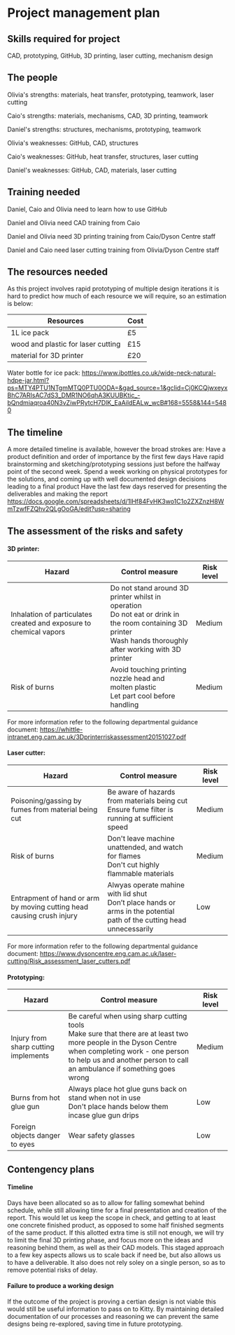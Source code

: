 # Project management plan

## Skills required for project

CAD, prototyping, GitHub, 3D printing, laser cutting, mechanism design


## The people


Olivia's strengths: materials, heat transfer, prototyping, teamwork, laser cutting

Caio's strengths: materials, mechanisms, CAD, 3D printing, teamwork

Daniel's strengths: structures, mechanisms, prototyping, teamwork


Olivia's weaknesses: GitHub, CAD, structures

Caio's weaknesses: GitHub, heat transfer, structures, laser cutting

Daniel's weaknesses: GitHub, CAD, materials, laser cutting

## Training needed

Daniel, Caio and Olivia need to learn how to use GitHub

Daniel and Olivia need CAD training from Caio

Daniel and Olivia need 3D printing training from Caio/Dyson Centre staff

Daniel and Caio need laser cutting training from Olivia/Dyson Centre staff


## The resources needed

As this project involves rapid prototyping of multiple design iterations it is hard to predict how much of each resource we will require, so an estimation is below: 

| Resources     | Cost          |
| ------------- | ------------- |
| 1L ice pack   | £5            |
| wood and plastic for laser cutting  | £15 |
|material for 3D printer |£20|

Water bottle for ice pack: https://www.ibottles.co.uk/wide-neck-natural-hdpe-jar.html?ps=MTY4PTU1NTgmMTQ0PTU0ODA=&gad_source=1&gclid=Cj0KCQjwxeyxBhC7ARIsAC7dS3_DMR1NO6qhA3KUUBKtic_-bQndmiaqroa40N3vZiwPRytcH7DlK_EaAildEALw_wcB#168=5558&144=5480

## The timeline

A more detailed timeline is available, however the broad strokes are:
Have a product definition and order of importance by the first few days
Have rapid brainstorming and sketching/prototyping sessions just before the halfway point of the second week.
Spend a week working on physical prototypes for the solutions, and coming up with well documented design decisions leading to a final product
Have the last few days reserved for presenting the deliverables and making the report
https://docs.google.com/spreadsheets/d/1lHf84FvHK3wo1C1o2ZXZnzH8WmTzwfFZQhv2QLgOoGA/edit?usp=sharing


## The assessment of the risks and safety

#### 3D printer:

| Hazard        | Control measure | Risk level |
| ------------- | --------------  |------------|
| Inhalation of particulates created and exposure to chemical vapors | Do not stand around 3D printer whilst in operation <br>Do not eat or drink in the room containing 3D printer<br>Wash hands thoroughly after working with 3D printer| Medium |
| Risk of burns | Avoid touching printing nozzle head and molten plastic <br>Let part cool before handling  | Medium |

For more information refer to the following departmental guidance document: https://whittle-intranet.eng.cam.ac.uk/3Dprinterriskassessment20151027.pdf


#### Laser cutter:

| Hazard        | Control measure | Risk level |
| ------------- | --------------  |------------|
| Poisoning/gassing by fumes from material being cut | Be aware of hazards from materials being cut <br>Ensure fume filter is running at sufficient speed| Medium |
| Risk of burns | Don't leave machine unattended, and watch for flames <br>Don't cut highly flammable materials | Medium |
|Entrapment of hand or arm by moving cutting head causing crush injury|Alwyas operate mahine with lid shut <br>Don’t place hands or arms in the potential path of the cutting head unnecessarily|Low|

For more information refer to the following departmental guidance document: https://www.dysoncentre.eng.cam.ac.uk/laser-cutting/Risk_assessment_laser_cutters.pdf

#### Prototyping:

| Hazard        | Control measure | Risk level |
| ------------- | --------------  |------------|
| Injury from sharp cutting implements| Be careful when using sharp cutting tools <br>Make sure that there are at least two more people in the Dyson Centre when completing work - one person to help us and another person to call an ambulance if something goes wrong|Medium|
|Burns from hot glue gun| Always place hot glue guns back on stand when not in use <br>Don't place hands below them incase glue gun drips| Low|
|Foreign objects danger to eyes |Wear safety glasses| Low|


## Contengency plans

#### Timeline
Days have been allocated so as to allow for falling somewhat behind schedule, while still allowing time for a final presentation and creation of the report. This would let us keep the scope in check, and getting to at least one concrete finished product, as opposed to some half finished segments of the same product. If this allotted extra time is still not enough, we will try to limit the final 3D printing phase, and focus more on the ideas and reasoning behind them, as well as their CAD models. This staged approach to a few key aspects allows us to scale back if need be, but also allows us to have a deliverable. It also does not rely soley on a single person, so as to remove potential risks of delay.

#### Failure to produce a working design
If the outcome of the project is proving a certian design is not viable this would still be useful information to pass on to Kitty. By maintaining detailed documentation of our processes and reasoning we can prevent the same designs being re-explored, saving time in future prototyping.

